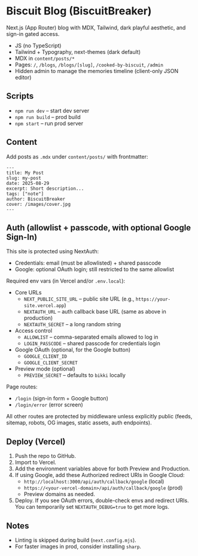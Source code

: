 # Biscuit Blog (BiscuitBreaker)

Next.js (App Router) blog with MDX, Tailwind, dark playful aesthetic, and sign-in gated access.

- JS (no TypeScript)
- Tailwind + Typography, next-themes (dark default)
- MDX in `content/posts/*`
- Pages: `/`, `/blogs`, `/blogs/[slug]`, `/cooked-by-biscuit`, `/admin`
- Hidden admin to manage the memories timeline (client-only JSON editor)

## Scripts
- `npm run dev` – start dev server
- `npm run build` – prod build
- `npm start` – run prod server

## Content
Add posts as `.mdx` under `content/posts/` with frontmatter:
```
---
title: My Post
slug: my-post
date: 2025-08-29
excerpt: Short description...
tags: ["note"]
author: BiscuitBreaker
cover: /images/cover.jpg
---
```

## Auth (allowlist + passcode, with optional Google Sign-In)
This site is protected using NextAuth:

- Credentials: email (must be allowlisted) + shared passcode
- Google: optional OAuth login; still restricted to the same allowlist

Required env vars (in Vercel and/or `.env.local`):

- Core URLs
	- `NEXT_PUBLIC_SITE_URL` – public site URL (e.g., `https://your-site.vercel.app`)
	- `NEXTAUTH_URL` – auth callback base URL (same as above in production)
	- `NEXTAUTH_SECRET` – a long random string
- Access control
	- `ALLOWLIST` – comma-separated emails allowed to log in
	- `LOGIN_PASSCODE` – shared passcode for credentials login
- Google OAuth (optional, for the Google button)
	- `GOOGLE_CLIENT_ID`
	- `GOOGLE_CLIENT_SECRET`
- Preview mode (optional)
	- `PREVIEW_SECRET` – defaults to `bikki` locally

Page routes:
- `/login` (sign-in form + Google button)
- `/login/error` (error screen)

All other routes are protected by middleware unless explicitly public (feeds, sitemap, robots, OG images, static assets, auth endpoints).

## Deploy (Vercel)
1. Push the repo to GitHub.
2. Import to Vercel.
3. Add the environment variables above for both Preview and Production.
4. If using Google, add these Authorized redirect URIs in Google Cloud:
	 - `http://localhost:3000/api/auth/callback/google` (local)
	 - `https://<your-vercel-domain>/api/auth/callback/google` (prod)
	 - Preview domains as needed.
5. Deploy. If you see OAuth errors, double-check envs and redirect URIs. You can temporarily set `NEXTAUTH_DEBUG=true` to get more logs.

## Notes
- Linting is skipped during build (`next.config.mjs`).
- For faster images in prod, consider installing `sharp`.